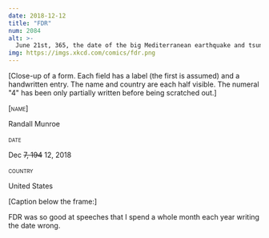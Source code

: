```yaml
---
date: 2018-12-12
title: "FDR"
num: 2084
alt: >-
  June 21st, 365, the date of the big Mediterranean earthquake and tsunami, lived in infamy for a few centuries before fading. Maybe the trick is a catchy rhyme; the '5th of November' thing is still going strong over 400 years later.
img: https://imgs.xkcd.com/comics/fdr.png
---
```

[Close-up of a form. Each field has a label (the first is assumed) and a handwritten entry. The name and country are each half visible. The numeral "4" has been only partially written before being scratched out.]

[<span style="text-transform: lowercase; font-variant:small-caps">NAME</span>]

Randall Munroe

<span style="text-transform: lowercase; font-variant:small-caps">DATE</span>

Dec <s>7, 194</s> 12, 2018

<span style="text-transform: lowercase; font-variant:small-caps">COUNTRY</span>

United States

[Caption below the frame:]

FDR was so good at speeches that I spend a whole month each year writing the date wrong.